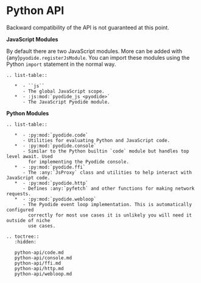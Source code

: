 # Python API

Backward compatibility of the API is not guaranteed at this point.

**JavaScript Modules**

By default there are two JavaScript modules. More can be added with
{any}`pyodide.registerJsModule`. You can import these modules using the Python
`import` statement in the normal way.

```{eval-rst}
.. list-table::

   *  - ``js``
      - The global JavaScript scope.
   *  - :js:mod:`pyodide_js <pyodide>`
      - The JavaScript Pyodide module.
```

**Python Modules**

```{eval-rst}
.. list-table::

   *  - :py:mod:`pyodide.code`
      - Utilities for evaluating Python and JavaScript code.
   *  - :py:mod:`pyodide.console`
      - Similar to the Python builtin `code` module but handles top level await. Used
        for implementing the Pyodide console.
   *  - :py:mod:`pyodide.ffi`
      - The :any:`JsProxy` class and utilities to help interact with JavaScript code.
   *  - :py:mod:`pyodide.http`
      - Defines :any:`pyfetch` and other functions for making network requests.
   *  - :py:mod:`pyodide.webloop`
      - The Pyodide event loop implementation. This is automatically configured
        correctly for most use cases it is unlikely you will need it outside of niche
        use cases.
```

```{eval-rst}
.. toctree::
   :hidden:

   python-api/code.md
   python-api/console.md
   python-api/ffi.md
   python-api/http.md
   python-api/webloop.md
```
